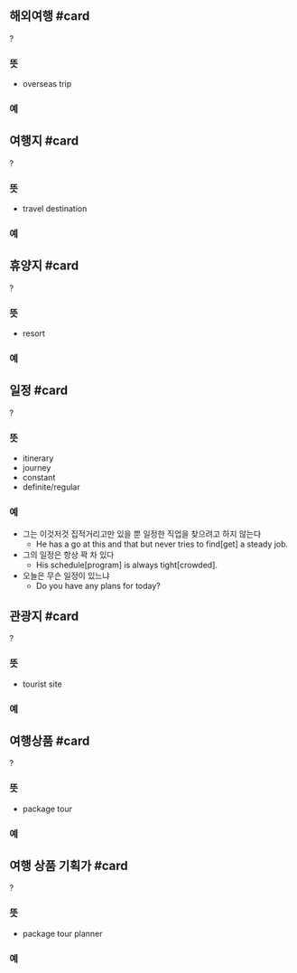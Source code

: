 
## 해외여행 #card
?
### 뜻
- overseas trip
### 예

## 여행지 #card
?
### 뜻
- travel destination
### 예
<!--SR:!2024-11-16,67,272-->

## 휴양지 #card
?
### 뜻
- resort
### 예
<!--SR:!2024-09-26,3,226-->

## 일정 #card
?
### 뜻
- itinerary
- journey
- constant
- definite/regular
### 예
- 그는 이것저것 집적거리고만 있을 뿐 일정한 직업을 찾으려고 하지 않는다
	- He has a go at this and that but never tries to find[get] a steady job.
- 그의 일정은 항상 꽉 차 있다
	- His schedule[program] is always tight[crowded].
- 오늘은 무슨 일정이 있느냐
	- Do you have any plans for today?
<!--SR:!2024-10-20,42,290-->

## 관광지 #card
?
### 뜻
- tourist site
### 예
<!--SR:!2024-09-24,1,187-->

## 여행상품 #card
?
### 뜻
- package tour
### 예
<!--SR:!2024-10-14,21,247-->

## 여행 상품 기획가 #card
?
### 뜻
- package tour planner
### 예
<!--SR:!2024-10-22,48,304-->

